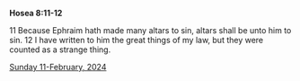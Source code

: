**Hosea 8:11-12**

11 Because Ephraim hath made many altars to sin, altars shall be unto him to sin. 12 I have written to him the great things of my law, but they were counted as a strange thing.

[Sunday 11-February, 2024](https://getbible.life/kjv/Hosea/8/11-12)
